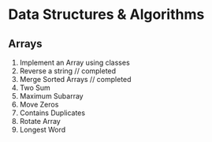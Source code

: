 # Data Structures &amp; Algorithms

## Arrays
1. Implement an Array using classes
2. Reverse a string // completed
3. Merge Sorted Arrays // completed
4. Two Sum
5. Maximum Subarray
6. Move Zeros
7. Contains Duplicates
8. Rotate Array
9. Longest Word 
